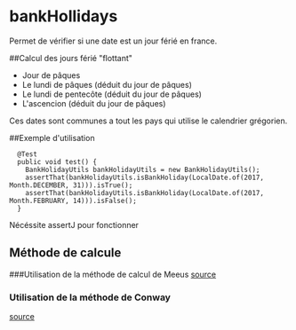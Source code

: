 # bankHollidays
Permet de vérifier si une date est un jour férié en france. 


##Calcul des jours férié "flottant"
- Jour de pâques
- Le lundi de pâques (déduit du jour de pâques)
- Le lundi de pentecôte (déduit du jour de pâques)
- L'ascencion (déduit du jour de pâques)

Ces dates sont communes a tout les pays qui utilise le calendrier grégorien. 

##Exemple d'utilisation
```
  @Test
  public void test() {
    BankHolidayUtils bankHolidayUtils = new BankHolidayUtils();
    assertThat(bankHolidayUtils.isBankHoliday(LocalDate.of(2017, Month.DECEMBER, 31))).isTrue();
    assertThat(bankHolidayUtils.isBankHoliday(LocalDate.of(2017, Month.FEBRUARY, 14))).isFalse();
  }
```

Nécéssite assertJ pour fonctionner


## Méthode de calcule
###Utilisation de la méthode de calcul de Meeus
[source](https://fr.wikipedia.org/wiki/Calcul_de_la_date_de_P%C3%A2ques_selon_la_m%C3%A9thode_de_Meeus#Calcul_de_la_date_de_P.C3.A2ques_gr.C3.A9gorienne)

### Utilisation de la méthode de Conway
[source](https://fr.wikipedia.org/wiki/Calcul_de_la_date_de_P%C3%A2ques_selon_la_m%C3%A9thode_de_Conway)

